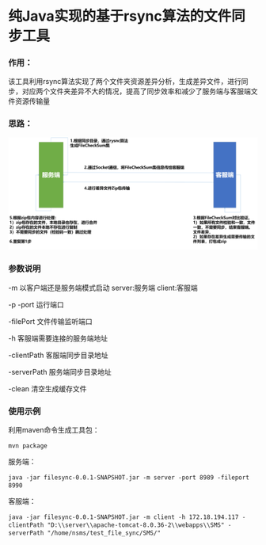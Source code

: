 # 纯Java实现的基于rsync算法的文件同步工具

### 作用：
该工具利用rsync算法实现了两个文件夹资源差异分析，生成差异文件，进行同步，对应两个文件夹差异不大的情况，提高了同步效率和减少了服务端与客服端文件资源传输量

### 思路：  
![](./design/flow.png)

### 参数说明
-m 以客户端还是服务端模式启动 server:服务端 client:客服端  

-p -port 运行端口  

-filePort 文件传输监听端口  

-h 客服端需要连接的服务端地址  

-clientPath 客服端同步目录地址  

-serverPath 服务端同步目录地址  

-clean 清空生成缓存文件  

### 使用示例
利用maven命令生成工具包：

	mvn package
服务端：

	java -jar filesync-0.0.1-SNAPSHOT.jar -m server -port 8989 -fileport 8990

客服端：

	java -jar filesync-0.0.1-SNAPSHOT.jar -m client -h 172.18.194.117 -clientPath "D:\\server\\apache-tomcat-8.0.36-2\\webapps\\SMS" -serverPath "/home/nsms/test_file_sync/SMS/"
